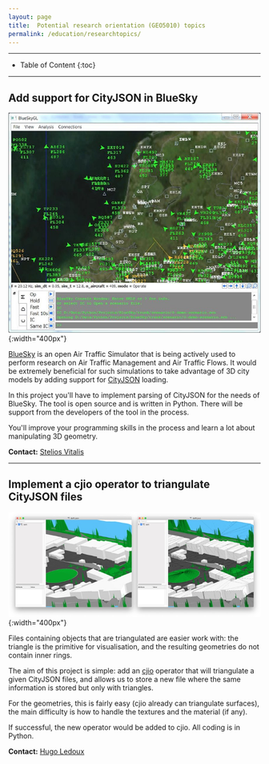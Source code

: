 ```yaml
---
layout: page
title:  Potential research orientation (GEO5010) topics
permalink: /education/researchtopics/
---
```


- - -

* Table of Content
{:toc}

- - -


## Add support for CityJSON in BlueSky

![](img/bluesky.jpg){:width="400px"}

[BlueSky](https://github.com/TUDelft-CNS-ATM/bluesky) is an open Air Traffic Simulator that is being actively used to perform research on Air Traffic Management and Air Traffic Flows. It would be extremely beneficial for such simulations to take advantage of 3D city models by adding support for [CityJSON](https://www.cityjson.org/) loading.

In this project you'll have to implement parsing of CityJSON for the needs of BlueSky. The tool is open source and is written in Python. There will be support from the developers of the tool in the process.

You'll improve your programming skills in the process and learn a lot about manipulating 3D geometry.

**Contact:** [Stelios Vitalis](https://3d.bk.tudelft.nl/svitalis)

- - - 

## Implement a cjio operator to triangulate CityJSON files 

![](img/cjtri.jpg){:width="400px"}

Files containing objects that are triangulated are easier work with: the triangle is the primitive for visualisation, and the resulting geometries do not contain inner rings.

The aim of this project is simple: add an [cjio](https://github.com/cityjson/cjio) operator that will triangulate a given CityJSON files, and allows us to store a new file where the same information is stored but only with triangles.

For the geometries, this is fairly easy (cjio already can triangulate surfaces), the main difficulty is how to handle the textures and the material (if any).

If successful, the new operator would be added to cjio. All coding is in Python.

**Contact:** [Hugo Ledoux](https://3d.bk.tudelft.nl/hledoux)